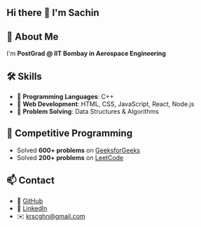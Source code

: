 ## Hi there 👋 I'm Sachin
## 🚀 About Me
 I'm **PostGrad @ IIT Bombay in Aerospace Engineering** 

## 🛠 Skills
- 🔹 **Programming Languages**: C++
- 🔹 **Web Development**: HTML, CSS, JavaScript, React, Node.js
- 🔹 **Problem Solving**: Data Structures & Algorithms

## 🎯 Competitive Programming
- Solved **600+ problems** on [GeeksforGeeks](https://www.geeksforgeeks.org/user/krsc11h3/)
- Solved **200+ problems** on [LeetCode](https://leetcode.com/u/kumarsa/)


## 📫 Contact
- 🔗 [GitHub](https://github.com/Sachin001k)
- 🔗 [LinkedIn](https://linkedin.com/in/sachin-kumar-b79432239)
- ✉️ krscghn@gmail.com
<!--
**Sachin001k/Sachin001k** is a ✨ _special_ ✨ repository because its `README.md` (this file) appears on your GitHub profile.

Here are some ideas to get you started:

- 🔭 I’m currently working on ...
- 🌱 I’m currently learning ...
- 👯 I’m looking to collaborate on ...
- 🤔 I’m looking for help with ...
- 💬 Ask me about ...
- 📫 How to reach me: ...
- 😄 Pronouns: ...
- ⚡ Fun fact: ...
-->
